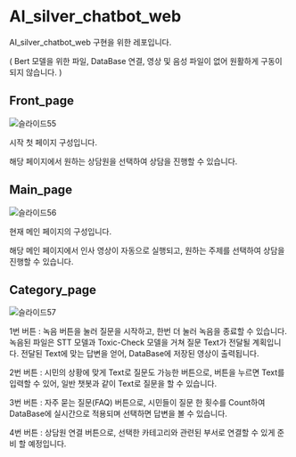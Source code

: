 # AI_silver_chatbot_web
AI_silver_chatbot_web 구현을 위한 레포입니다. 

( Bert 모델을 위한 파일, DataBase 연결, 영상 및 음성 파일이 없어 원활하게 구동이 되지 않습니다. )

## Front_page

![슬라이드55](https://github.com/suted2/AI_silver_chatbot_web/assets/121469546/28d4d462-db32-439d-8ba5-5d95133d34e1)

시작 첫 페이지 구성입니다.

해당 페이지에서 원하는 상담원을 선택하여 상담을 진행할 수 있습니다.


## Main_page 

![슬라이드56](https://github.com/suted2/AI_silver_chatbot_web/assets/121469546/99fc7e33-ce8a-4f3e-9067-6f241e869837)

현재 메인 페이지의 구성입니다. 

해당 메인 페이지에서 인사 영상이 자동으로 실행되고, 원하는 주제를 선택하여 상담을 진행할 수 있습니다.


## Category_page 

![슬라이드57](https://github.com/suted2/AI_silver_chatbot_web/assets/121469546/e9761f14-349c-4eda-85d4-7d0e90e5419f)

1번 버튼 : 녹음 버튼을 눌러 질문을 시작하고, 한번 더 눌러 녹음을 종료할 수 있습니다.
          녹음된 파일은 STT 모델과 Toxic-Check 모델을 거쳐 질문 Text가 전달될 계획입니다.
          전달된 Text에 맞는 답변을 얻어, DataBase에 저장된 영상이 출력됩니다.

2번 버튼 : 시민의 상황에 맞게 Text로 질문도 가능한 버튼으로, 버튼을 누르면 Text를 입력할 수 있어, 일반 챗봇과 같이 Text로 질문을 할 수 있습니다.

3번 버튼 : 자주 묻는 질문(FAQ) 버튼으로, 시민들이 질문 한 횟수를 Count하여 DataBase에 실시간으로 적용되며 선택하면 답변을 볼 수 있습니다.

4번 버튼 : 상담원 연결 버튼으로, 선택한 카테고리와 관련된 부서로 연결할 수 있게 준비 할 예정입니다.
